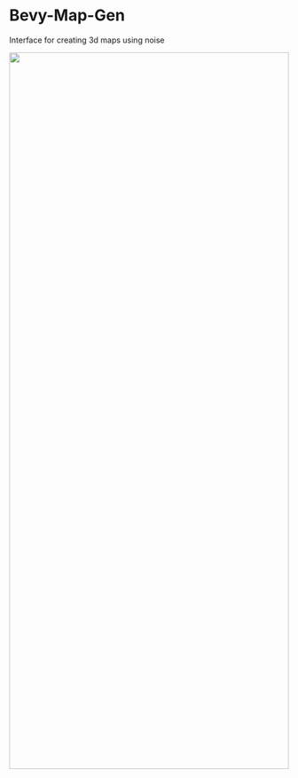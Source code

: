 # Bevy-Map-Gen
Interface for creating 3d maps using noise

<img src="Bevy_map.gif" width="100%" height="57.6%">
